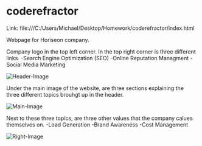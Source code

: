 # coderefractor

Link: file:///C:/Users/Michael/Desktop/Homework/coderefractor/index.html

Webpage for Horiseon company. 

Company logo in the top left corner.  In the top right corner is three different links.
    -Search Engine Optimization (SEO)
    -Online Reputation Managment
    -Social Media Marketing

![Header-Image](https://user-images.githubusercontent.com/77797016/106345924-751bee00-6281-11eb-9840-866af88e1c0c.png)


Under the main image of the website, are three sections explaining the three different topics brouhgt up in the header.

![Main-Image](https://user-images.githubusercontent.com/77797016/106345975-954bad00-6281-11eb-97ef-fbac28da0f87.png)


Next to these three topics, are three other values that the company calues themselves on.
    -Load Generation
    -Brand Awareness
    -Cost Management

![Right-Image](https://user-images.githubusercontent.com/77797016/106345986-a72d5000-6281-11eb-8495-6989a5e70c27.png)